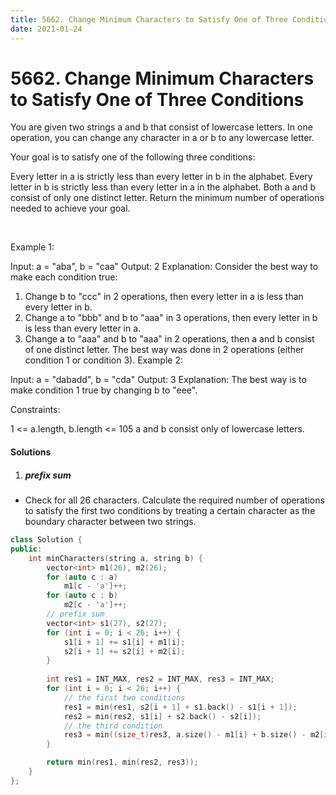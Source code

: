 ```yaml
---
title: 5662. Change Minimum Characters to Satisfy One of Three Conditions
date: 2021-01-24
---
```


# 5662. Change Minimum Characters to Satisfy One of Three Conditions

You are given two strings a and b that consist of lowercase letters. In one operation, you can change any character in a or b to any lowercase letter.

Your goal is to satisfy one of the following three conditions:

Every letter in a is strictly less than every letter in b in the alphabet.
Every letter in b is strictly less than every letter in a in the alphabet.
Both a and b consist of only one distinct letter.
Return the minimum number of operations needed to achieve your goal.

 

Example 1:

Input: a = "aba", b = "caa"
Output: 2
Explanation: Consider the best way to make each condition true:
1) Change b to "ccc" in 2 operations, then every letter in a is less than every letter in b.
2) Change a to "bbb" and b to "aaa" in 3 operations, then every letter in b is less than every letter in a.
3) Change a to "aaa" and b to "aaa" in 2 operations, then a and b consist of one distinct letter.
The best way was done in 2 operations (either condition 1 or condition 3).
Example 2:

Input: a = "dabadd", b = "cda"
Output: 3
Explanation: The best way is to make condition 1 true by changing b to "eee".
 

Constraints:

1 <= a.length, b.length <= 105
a and b consist only of lowercase letters.


#### Solutions

1. ##### prefix sum


- Check for all 26 characters. Calculate the required number of operations to satisfy the first two conditions by treating a certain character as the boundary character between two strings.

```c++
class Solution {
public:
    int minCharacters(string a, string b) {
        vector<int> m1(26), m2(26);
        for (auto c : a)
            m1[c - 'a']++;
        for (auto c : b)
            m2[c - 'a']++;
        // prefix sum
        vector<int> s1(27), s2(27);
        for (int i = 0; i < 26; i++) {
            s1[i + 1] += s1[i] + m1[i];
            s2[i + 1] += s2[i] + m2[i];
        }
        
        int res1 = INT_MAX, res2 = INT_MAX, res3 = INT_MAX;
        for (int i = 0; i < 26; i++) {
            // the first two conditions
            res1 = min(res1, s2[i + 1] + s1.back() - s1[i + 1]);
            res2 = min(res2, s1[i] + s2.back() - s2[i]);
            // the third condition
            res3 = min((size_t)res3, a.size() - m1[i] + b.size() - m2[i]);
        }

        return min(res1, min(res2, res3));
    }
};

```